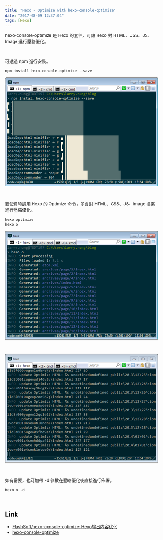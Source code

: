 ```yaml
---
title: "Hexo - Optimize with hexo-console-optimize"
date: "2017-08-09 12:37:04"
tags: [Hexo]
---
```



hexo-console-optimize 是 Hexo 的套件，可讓 Hexo 對 HTML、CSS、JS、Image 進行壓縮優化。  

<!-- More -->

<br/>


可透過 npm 進行安裝。  

    npm install hexo-console-optimize --save

![1.png](1.png)

<br/>


要使用時調用 Hexo 的 Optimize 命令，即會對 HTML、CSS、JS、Image 檔案進行壓縮優化。  

    hexo optimize
    hexo o

![2.png](2.png)

<br/>


![3.png](3.png)

<br/>


如有需要，也可加帶 -d 參數在壓縮優化後直接進行佈署。  

    hexo o -d

<br/>


Link
----
* [FlashSoft/hexo-console-optimize: Hexo输出内容优化](https://github.com/FlashSoft/hexo-console-optimize)
* [hexo-console-optimize](https://www.npmjs.com/package/hexo-console-optimize)
